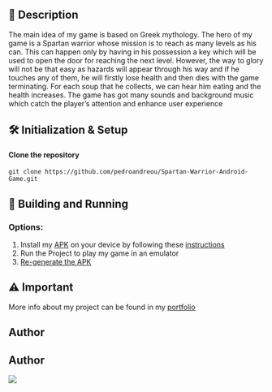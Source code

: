 ## 📰 Description
The main idea of my game is based on Greek mythology. The hero of my game is a Spartan warrior whose mission is to reach as many levels as his can. This can happen only by having in his possession a key which will be used to open the door for reaching the next level. However, the way to glory will not be that easy as hazards will appear through his way and if he touches any of them, he will firstly lose health and then dies with the game terminating. For each soup that he collects, we can hear him eating and the health increases. The game has got many sounds and background music which catch the player’s attention and enhance user experience

## 🛠 Initialization & Setup
#### Clone the repository  
    git clone https://github.com/pedroandreou/Spartan-Warrior-Android-Game.git


## 🚀 Building and Running
### Options:
1. Install my [APK](https://github.com/pedroandreou/Spartan-Warrior-Android-Game/tree/main/APK) on your device by following these [instructions](https://www.lifewire.com/install-apk-on-android-4177185)
2. Run the Project to play my game in an emulator  
3. [Re-generate the APK](https://developer.android.com/studio/run)  

## ⚠ Important
More info about my project can be found in my [portfolio](https://pedroandreou.github.io/#SpartanWarriorAndroidApp)

## Author  
## Author  
<a href="https://www.linkedin.com/in/petrosandreou80/">
  <img align="center" src="https://img.shields.io/badge/Petros LinkedIn-0077B5?style=for-the-badge&logo=linkedin&logoColor=white" />
</a>

